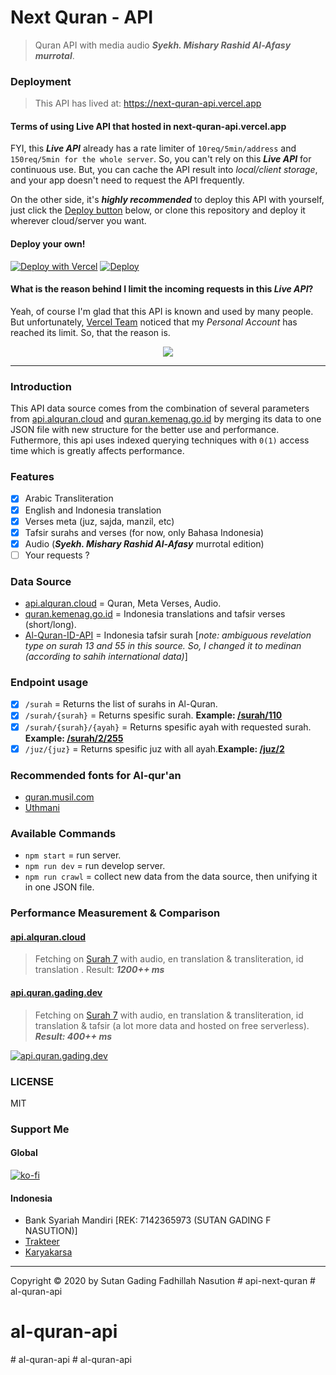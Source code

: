 # Next Quran - API

> Quran API with media audio **_Syekh. Mishary Rashid Al-Afasy murrotal_**.

### Deployment

> This API has lived at: https://next-quran-api.vercel.app

#### Terms of using Live API that hosted in next-quran-api.vercel.app

FYI, this **_Live API_** already has a rate limiter of `10req/5min/address` and `150req/5min for the whole server`. So, you can't rely on this **_Live API_** for continuous use. But, you can cache the API result into _local/client storage_, and your app doesn't need to request the API frequently.

On the other side, it's **_highly recommended_** to deploy this API with yourself, just click the [Deploy button](#deploy-your-own) below, or clone this repository and deploy it wherever cloud/server you want.

#### Deploy your own!

[![Deploy with Vercel](https://vercel.com/button)](https://vercel.com/new/git/external?repository-url=https%3A%2F%2Fgithub.com%2Fsutanlab%2Fquran-api)
[![Deploy](https://www.herokucdn.com/deploy/button.svg)](https://heroku.com/deploy?template=https://github.com/afrizaloky/quran-api/tree/heroku-deploy)

#### What is the reason behind I limit the incoming requests in this _Live API_?

Yeah, of course I'm glad that this API is known and used by many people. But unfortunately, [Vercel Team](https://vercel.com) noticed that my _Personal Account_ has reached its limit. So, that the reason is.

<div align="center">
  <img src="https://user-images.githubusercontent.com/38345393/172392200-a5297480-ff57-4300-8360-95e3cc7d271d.png" />
</div>

---

### Introduction

This API data source comes from the combination of several parameters from [api.alquran.cloud](https://api.alquran.cloud) and [quran.kemenag.go.id](https://quran.kemenag.go.id) by merging its data to one JSON file with new structure for the better use and performance. Futhermore, this api uses indexed querying techniques with `0(1)` access time which is greatly affects performance.

### Features

-  [x] Arabic Transliteration
-  [x] English and Indonesia translation
-  [x] Verses meta (juz, sajda, manzil, etc)
-  [x] Tafsir surahs and verses (for now, only Bahasa Indonesia)
-  [x] Audio (**_Syekh. Mishary Rashid Al-Afasy_** murrotal edition)
-  [ ] Your requests ?

### Data Source

-  [api.alquran.cloud](https://api.alquran.cloud) = Quran, Meta Verses, Audio.
-  [quran.kemenag.go.id](https://quran.kemenag.go.id) = Indonesia translations and tafsir verses (short/long).
-  [Al-Quran-ID-API](https://github.com/bachors/Al-Quran-ID-API) = Indonesia tafsir surah [*note: ambiguous revelation type on surah 13 and 55 in this source. So, I changed it to medinan (according to sahih international data)*]

### Endpoint usage

-  [x] `/surah` = Returns the list of surahs in Al-Quran.
-  [x] `/surah/{surah}` = Returns spesific surah. **Example: [/surah/110](next-quran-api.vercel.app/surah/110)**
-  [x] `/surah/{surah}/{ayah}` = Returns spesific ayah with requested surah. **Example: [/surah/2/255](next-quran-api.vercel.app/surah/2/255)**
-  [x] `/juz/{juz}` = Returns spesific juz with all ayah.**Example: [/juz/2](next-quran-api.vercel.app/juz/2)**

### Recommended fonts for Al-qur'an

-  [quran.musil.com](http://quran.mursil.com/Web-Print-Publishing-Quran-Text-Graphics-Fonts-and-Downloads/fonts-optimized-for-quran)
-  [Uthmani](https://groups.google.com/forum/#!topic/colteachers/Y6iKganK0tQ)

### Available Commands

-  `npm start` = run server.
-  `npm run dev` = run develop server.
-  `npm run crawl` = collect new data from the data source, then unifying it in one JSON file.

### Performance Measurement & Comparison

#### [api.alquran.cloud](https://api.alquran.cloud)

> Fetching on [Surah 7](https://api.alquran.cloud/surah/7/editions/quran-simple-enhanced,ar.alafasy,en.transliteration,en.sahih,id.indonesian) with audio, en translation & transliteration, id translation . Result: **_1200++ ms_**

#### [api.quran.gading.dev](next-quran-api.vercel.app)

> Fetching on [Surah 7](next-quran-api.vercel.app/surah/7) with audio, en translation & transliteration, id translation & tafsir (a lot more data and hosted on free serverless). **_Result: 400++ ms_**

[![api.quran.gading.dev](https://raw.githubusercontent.com/sutanlab/quran-api/master/screenshots/api.quran.sutanlab.id.jpeg)](https://raw.githubusercontent.com/sutanlab/quran-api/master/screenshots/api.quran.sutanlab.id.jpeg)

### LICENSE

MIT

### Support Me

#### Global

[![ko-fi](https://www.ko-fi.com/img/githubbutton_sm.svg)](https://ko-fi.com/B0B71P7PB)

#### Indonesia

-  Bank Syariah Mandiri [REK: 7142365973 (SUTAN GADING F NASUTION)]
-  [Trakteer](https://trakteer.id/sutanlab)
-  [Karyakarsa](https://karyakarsa.com/sutanlab)

---

Copyright © 2020 by Sutan Gading Fadhillah Nasution
#   a p i - n e x t - q u r a n  
 # al-quran-api
# al-quran-api
#   a l - q u r a n - a p i  
 #   a l - q u r a n - a p i  
 